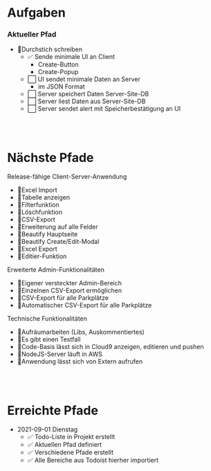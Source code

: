 # Aufgaben #



### Aktueller Pfad ###
- 🚩Durchstich schreiben
  - ✅ Sende minimale UI an Client
      - Create-Button
      - Create-Popup
  - ⬜️ UI sendet minimale Daten an Server
      - im JSON Format
  - ⬜️ Server speichert Daten Server-Site-DB
  - ⬜️ Server liest Daten aus Server-Site-DB
  - ⬜️ Server sendet alert mit Speicherbestätigung an UI

<br/><br/>

# Nächste Pfade ##
Release-fähige Client-Server-Anwendung
- 🚩Excel Import
- 🚩Tabelle anzeigen
- 🚩Filterfunktion
- 🚩Löschfunktion
- 🚩CSV-Export
- 🚩Erweiterung auf alle Felder
- 🚩Beautify Hauptseite 
- 🚩Beautify Create/Edit-Modal
- 🚩Excel Export
- 🚩Editier-Funktion

Erweiterte Admin-Funktionalitäten
- 🚩Eigener versteckter Admin-Bereich
- 🚩Einzelnen CSV-Export ermöglichen
- 🚩CSV-Export für alle Parkplätze
- 🚩Automatischer CSV-Export für alle Parkplätze

Technische Funktionalitäten
- 🚩Aufräumarbeiten (Libs, Auskommentiertes)
- 🚩Es gibt einen Testfall
- 🚩Code-Basis lässt sich in Cloud9 anzeigen, editieren und pushen
- 🚩NodeJS-Server läuft in AWS
- 🚩Anwendung lässt sich von Extern aufrufen

<br/><br/>

# Erreichte Pfade #

- 2021-09-01 Dienstag
  - ✅ Todo-Liste in Projekt erstellt
  - ✅ Aktuellen Pfad definiert
  - ✅ Verschiedene Pfade erstellt
  - ✅ Alle Bereiche aus Todoist hierher importiert